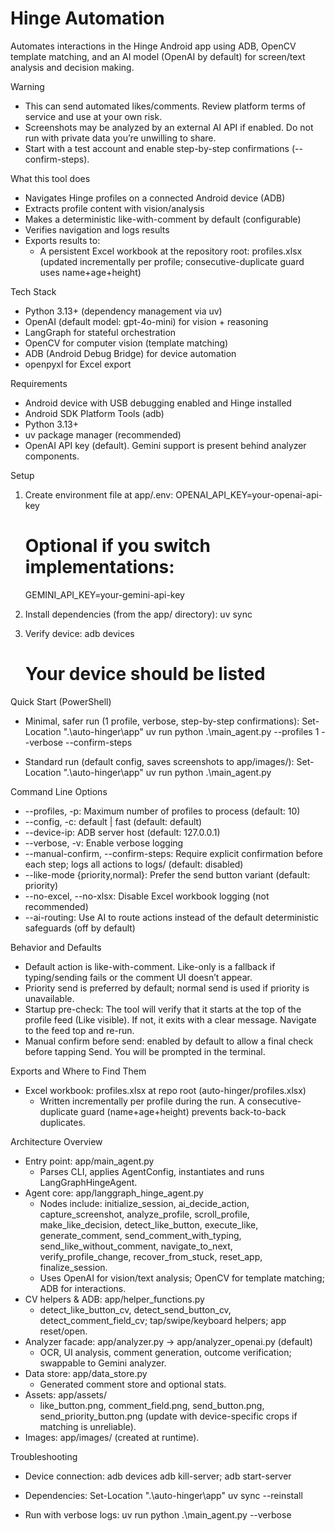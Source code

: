 # Hinge Automation

Automates interactions in the Hinge Android app using ADB, OpenCV template matching, and an AI model (OpenAI by default) for screen/text analysis and decision making.

Warning
- This can send automated likes/comments. Review platform terms of service and use at your own risk.
- Screenshots may be analyzed by an external AI API if enabled. Do not run with private data you’re unwilling to share.
- Start with a test account and enable step-by-step confirmations (--confirm-steps).

What this tool does
- Navigates Hinge profiles on a connected Android device (ADB)
- Extracts profile content with vision/analysis
- Makes a deterministic like-with-comment by default (configurable)
- Verifies navigation and logs results
- Exports results to:
  - A persistent Excel workbook at the repository root: profiles.xlsx (updated incrementally per profile; consecutive-duplicate guard uses name+age+height)

Tech Stack
- Python 3.13+ (dependency management via uv)
- OpenAI (default model: gpt-4o-mini) for vision + reasoning
- LangGraph for stateful orchestration
- OpenCV for computer vision (template matching)
- ADB (Android Debug Bridge) for device automation
- openpyxl for Excel export

Requirements
- Android device with USB debugging enabled and Hinge installed
- Android SDK Platform Tools (adb)
- Python 3.13+
- uv package manager (recommended)
- OpenAI API key (default). Gemini support is present behind analyzer components.

Setup
1) Create environment file at app/.env:
   OPENAI_API_KEY=your-openai-api-key
   # Optional if you switch implementations:
   GEMINI_API_KEY=your-gemini-api-key

2) Install dependencies (from the app/ directory):
   uv sync

3) Verify device:
   adb devices
   # Your device should be listed

Quick Start (PowerShell)
- Minimal, safer run (1 profile, verbose, step-by-step confirmations):
  Set-Location ".\auto-hinger\app"
  uv run python .\main_agent.py --profiles 1 --verbose --confirm-steps

- Standard run (default config, saves screenshots to app/images/):
  Set-Location ".\auto-hinger\app"
  uv run python .\main_agent.py


Command Line Options
- --profiles, -p: Maximum number of profiles to process (default: 10)
- --config, -c: default | fast (default: default)
- --device-ip: ADB server host (default: 127.0.0.1)
- --verbose, -v: Enable verbose logging
- --manual-confirm, --confirm-steps: Require explicit confirmation before each step; logs all actions to logs/ (default: disabled)
- --like-mode {priority,normal}: Prefer the send button variant (default: priority)
- --no-excel, --no-xlsx: Disable Excel workbook logging (not recommended)
- --ai-routing: Use AI to route actions instead of the default deterministic safeguards (off by default)

Behavior and Defaults
- Default action is like-with-comment. Like-only is a fallback if typing/sending fails or the comment UI doesn’t appear.
- Priority send is preferred by default; normal send is used if priority is unavailable.
- Startup pre-check: The tool will verify that it starts at the top of the profile feed (Like visible). If not, it exits with a clear message. Navigate to the feed top and re-run.
- Manual confirm before send: enabled by default to allow a final check before tapping Send. You will be prompted in the terminal.

Exports and Where to Find Them
- Excel workbook: profiles.xlsx at repo root (auto-hinger/profiles.xlsx)
  - Written incrementally per profile during the run. A consecutive-duplicate guard (name+age+height) prevents back-to-back duplicates.

Architecture Overview
- Entry point: app/main_agent.py
  - Parses CLI, applies AgentConfig, instantiates and runs LangGraphHingeAgent.
- Agent core: app/langgraph_hinge_agent.py
  - Nodes include: initialize_session, ai_decide_action, capture_screenshot, analyze_profile, scroll_profile, make_like_decision, detect_like_button, execute_like, generate_comment, send_comment_with_typing, send_like_without_comment, navigate_to_next, verify_profile_change, recover_from_stuck, reset_app, finalize_session.
  - Uses OpenAI for vision/text analysis; OpenCV for template matching; ADB for interactions.
- CV helpers & ADB: app/helper_functions.py
  - detect_like_button_cv, detect_send_button_cv, detect_comment_field_cv; tap/swipe/keyboard helpers; app reset/open.
- Analyzer facade: app/analyzer.py -> app/analyzer_openai.py (default)
  - OCR, UI analysis, comment generation, outcome verification; swappable to Gemini analyzer.
- Data store: app/data_store.py
  - Generated comment store and optional stats.
- Assets: app/assets/
  - like_button.png, comment_field.png, send_button.png, send_priority_button.png (update with device-specific crops if matching is unreliable).
- Images: app/images/ (created at runtime).

Troubleshooting
- Device connection:
  adb devices
  adb kill-server; adb start-server

- Dependencies:
  Set-Location ".\auto-hinger\app"
  uv sync --reinstall

- Run with verbose logs:
  uv run python .\main_agent.py --verbose
